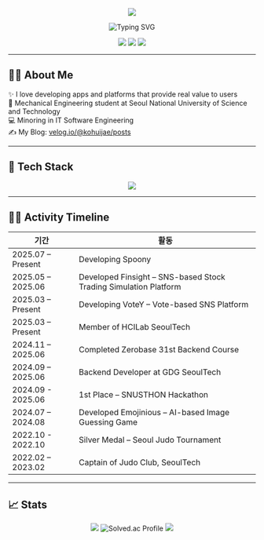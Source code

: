 <div align="center">
  <img src="https://capsule-render.vercel.app/api?type=transparent&height=70&color=000000&text=Hello,%20I'm%20Huikae%20Ko&fontSize=30"/>
</div>

<p align="center">
  <img src="https://readme-typing-svg.demolab.com?font=Fira+Code&size=30&pause=1000&center=true&vCenter=true&width=800&lines=Backend+Developer+%7C+Spring+Boot;Let's+build+together+%F0%9F%9A%80" alt="Typing SVG" />
</p>

<p align="center">
  <img src="https://img.shields.io/badge/Coding_Since-2021-blue?style=flat-square&logo=codeforces" />
  <img src="https://img.shields.io/badge/Device-MacBook_Air_M3-333333?style=flat-square&logo=apple&logoColor=white" />
  <img src="https://img.shields.io/badge/I%20love-%F0%9F%92%BB%20Code-blueviolet?style=flat-square" />
</p>

---

## 👨‍🎓 About Me

  
✨ I love developing apps and platforms that provide real value to users</br>
🔧 Mechanical Engineering student at Seoul National University of Science and Technology</br>
💻 Minoring in IT Software Engineering</br>
✍️ My Blog: [velog.io/@kohuijae/posts](https://velog.io/@kohuijae/posts)

</div>

---

## 🚀 Tech Stack

<p align="center">
  <img src="https://skillicons.dev/icons?i=java,spring,postgres,redis,elasticsearch,docker,aws,github,githubactions" />
</p>

---

## 🧑‍💻 Activity Timeline

| 기간 | 활동 |
|------|------|
| 2025.07 – Present | Developing Spoony |
| 2025.05 – 2025.06 | Developed Finsight – SNS-based Stock Trading Simulation Platform |
| 2025.03 – Present | Developing VoteY – Vote-based SNS Platform |
| 2025.03 – Present | Member of HCILab SeoulTech |
| 2024.11 – 2025.06 | Completed Zerobase 31st Backend Course |
| 2024.09 – 2025.06 | Backend Developer at GDG SeoulTech |
| 2024.09 - 2025.06 | 1st Place – SNUSTHON Hackathon |
| 2024.07 – 2024.08 | Developed Emojinious – AI-based Image Guessing Game |
| 2022.10 - 2022.10 | Silver Medal – Seoul Judo Tournament |
| 2022.02 – 2023.02 | Captain of Judo Club, SeoulTech |



---

## 📈 Stats

<p align="center">
  <img src="https://github-readme-stats.vercel.app/api/top-langs/?username=HUIJAEKO&layout=compact&theme=radical" />
  <img src="http://mazassumnida.wtf/api/v2/generate_badge?boj=xrhgmlwox" alt="Solved.ac Profile" />
  <img src="https://github-readme-stats.vercel.app/api?username=HUIJAEKO&show_icons=true&theme=tokyonight" />
</p>
